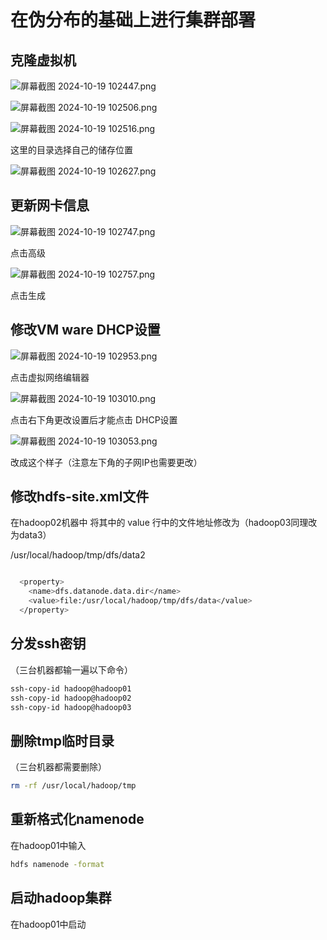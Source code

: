 ```markdown

```

# **在伪分布的基础上进行集群部署**

## **克隆虚拟机**

![屏幕截图 2024-10-19 102447.png](https://prod-files-secure.s3.us-west-2.amazonaws.com/270c3e9c-2990-4ec2-961b-81aa802a38b5/116845fd-dadb-4c94-bbb4-dc17845389ad/%E5%B1%8F%E5%B9%95%E6%88%AA%E5%9B%BE_2024-10-19_102447.png)

![屏幕截图 2024-10-19 102506.png](https://prod-files-secure.s3.us-west-2.amazonaws.com/270c3e9c-2990-4ec2-961b-81aa802a38b5/370cbe01-3be1-42e8-87d9-181aaa77688f/%E5%B1%8F%E5%B9%95%E6%88%AA%E5%9B%BE_2024-10-19_102506.png)

![屏幕截图 2024-10-19 102516.png](https://prod-files-secure.s3.us-west-2.amazonaws.com/270c3e9c-2990-4ec2-961b-81aa802a38b5/51b86bb6-7a33-4672-a4c5-1a2cd4e87dab/%E5%B1%8F%E5%B9%95%E6%88%AA%E5%9B%BE_2024-10-19_102516.png)

这里的目录选择自己的储存位置

![屏幕截图 2024-10-19 102627.png](https://prod-files-secure.s3.us-west-2.amazonaws.com/270c3e9c-2990-4ec2-961b-81aa802a38b5/0bdead7e-b588-442a-a4d5-e56c84e82257/%E5%B1%8F%E5%B9%95%E6%88%AA%E5%9B%BE_2024-10-19_102627.png)

## 更新网卡信息

![屏幕截图 2024-10-19 102747.png](https://prod-files-secure.s3.us-west-2.amazonaws.com/270c3e9c-2990-4ec2-961b-81aa802a38b5/d8fe3d4a-4dff-4276-a4e4-1afbe5a40752/%E5%B1%8F%E5%B9%95%E6%88%AA%E5%9B%BE_2024-10-19_102747.png)

点击高级

![屏幕截图 2024-10-19 102757.png](https://prod-files-secure.s3.us-west-2.amazonaws.com/270c3e9c-2990-4ec2-961b-81aa802a38b5/62b9f0c3-d321-4005-aef4-99bd50306af5/%E5%B1%8F%E5%B9%95%E6%88%AA%E5%9B%BE_2024-10-19_102757.png)

点击生成

## 修改VM ware  DHCP设置

![屏幕截图 2024-10-19 102953.png](https://prod-files-secure.s3.us-west-2.amazonaws.com/270c3e9c-2990-4ec2-961b-81aa802a38b5/b8f1532e-9c99-4ed7-85ff-6478a82d6e68/%E5%B1%8F%E5%B9%95%E6%88%AA%E5%9B%BE_2024-10-19_102953.png)

点击虚拟网络编辑器

![屏幕截图 2024-10-19 103010.png](https://prod-files-secure.s3.us-west-2.amazonaws.com/270c3e9c-2990-4ec2-961b-81aa802a38b5/732903c5-7dab-458b-9600-870d989a30f0/%E5%B1%8F%E5%B9%95%E6%88%AA%E5%9B%BE_2024-10-19_103010.png)

点击右下角更改设置后才能点击  DHCP设置

![屏幕截图 2024-10-19 103053.png](https://prod-files-secure.s3.us-west-2.amazonaws.com/270c3e9c-2990-4ec2-961b-81aa802a38b5/219bbf57-1b5c-4c0a-a058-552f2ba00f3e/%E5%B1%8F%E5%B9%95%E6%88%AA%E5%9B%BE_2024-10-19_103053.png)

改成这个样子（注意左下角的子网IP也需要更改）

## 修改hdfs-site.xml文件

在hadoop02机器中   将其中的 value 行中的文件地址修改为（hadoop03同理改为data3）

/usr/local/hadoop/tmp/dfs/data2

```bash

  <property>
    <name>dfs.datanode.data.dir</name>
    <value>file:/usr/local/hadoop/tmp/dfs/data</value>
  </property>

```

## 分发ssh密钥

（三台机器都输一遍以下命令）

```bash
ssh-copy-id hadoop@hadoop01
ssh-copy-id hadoop@hadoop02
ssh-copy-id hadoop@hadoop03
```

## 删除tmp临时目录

（三台机器都需要删除）

```bash
rm -rf /usr/local/hadoop/tmp
```

## 重新格式化namenode

在hadoop01中输入

```bash
hdfs namenode -format
```

## 启动hadoop集群

在hadoop01中启动